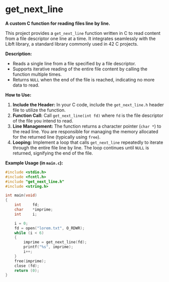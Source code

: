 # get_next_line

**A custom C function for reading files line by line.**

This project provides a `get_next_line` function written in C to read content from a file descriptor one line at a time. It integrates seamlessly with the Libft library, a standard library commonly used in 42 C projects.

**Description:**

* Reads a single line from a file specified by a file descriptor.
* Supports iterative reading of the entire file content by calling the function multiple times.
* Returns `NULL` when the end of the file is reached, indicating no more data to read.

**How to Use:**

1. **Include the Header:** In your C code, include the `get_next_line.h` header file to utilize the function.
2. **Function Call:** Call `get_next_line(int fd)` where `fd` is the file descriptor of the file you intend to read.
3. **Line Management:** The function returns a character pointer (`char *`) to the read line. You are responsible for managing the memory allocated for the returned line (typically using `free`).
4. **Looping:** Implement a loop that calls `get_next_line` repeatedly to iterate through the entire file line by line. The loop continues until `NULL` is returned, signifying the end of the file.

**Example Usage (in `main.c`):**

```c
#include <stdio.h>
#include <fcntl.h>
#include "get_next_line.h"
#include <string.h>

int	main(void)
{
	int		fd;
	char	*imprime;
	int		i;

	i = 0;
	fd = open("lorem.txt", O_RDWR);
	while (i < 6)
	{
		imprime = get_next_line(fd);
		printf("%s", imprime);
		i++;
	}
	free(imprime);
	close (fd);
	return (0);
}
```
